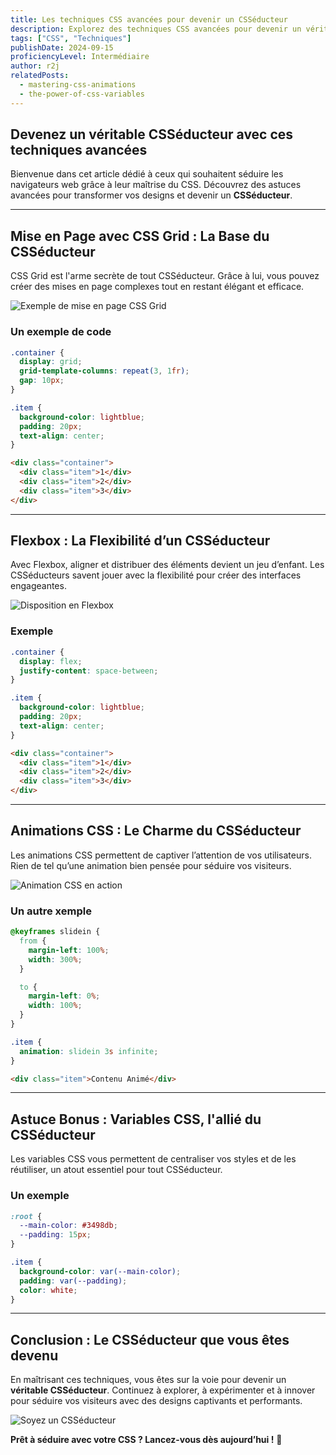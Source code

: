 ```yaml
---
title: Les techniques CSS avancées pour devenir un CSSéducteur
description: Explorez des techniques CSS avancées pour devenir un véritable CSSéducteur et maîtriser les mises en page complexes et animations dynamiques.
tags: ["CSS", "Techniques"]
publishDate: 2024-09-15
proficiencyLevel: Intermédiaire
author: r2j
relatedPosts:
  - mastering-css-animations
  - the-power-of-css-variables
---
```


## **Devenez un véritable CSSéducteur avec ces techniques avancées**

Bienvenue dans cet article dédié à ceux qui souhaitent séduire les navigateurs web grâce à leur maîtrise du CSS. Découvrez des astuces avancées pour transformer vos designs et devenir un **CSSéducteur**.

---

## **Mise en Page avec CSS Grid : La Base du CSSéducteur**

CSS Grid est l'arme secrète de tout CSSéducteur. Grâce à lui, vous pouvez créer des mises en page complexes tout en restant élégant et efficace.

![Exemple de mise en page CSS Grid](https://placehold.co/800x400?text=CSS+Grid+Example)

### Un exemple de code

```css
.container {
  display: grid;
  grid-template-columns: repeat(3, 1fr);
  gap: 10px;
}

.item {
  background-color: lightblue;
  padding: 20px;
  text-align: center;
}
```

```html
<div class="container">
  <div class="item">1</div>
  <div class="item">2</div>
  <div class="item">3</div>
</div>
```

---

## **Flexbox : La Flexibilité d’un CSSéducteur**

Avec Flexbox, aligner et distribuer des éléments devient un jeu d’enfant. Les CSSéducteurs savent jouer avec la flexibilité pour créer des interfaces engageantes.

![Disposition en Flexbox](https://placehold.co/800x400?text=CSS+Flexbox+Example)

### Exemple

```css
.container {
  display: flex;
  justify-content: space-between;
}

.item {
  background-color: lightblue;
  padding: 20px;
  text-align: center;
}
```

```html
<div class="container">
  <div class="item">1</div>
  <div class="item">2</div>
  <div class="item">3</div>
</div>
```

---

## **Animations CSS : Le Charme du CSSéducteur**

Les animations CSS permettent de captiver l’attention de vos utilisateurs. Rien de tel qu’une animation bien pensée pour séduire vos visiteurs.

![Animation CSS en action](https://placehold.co/800x400?text=CSS+Animation)

### Un autre xemple

```css
@keyframes slidein {
  from {
    margin-left: 100%;
    width: 300%;
  }

  to {
    margin-left: 0%;
    width: 100%;
  }
}

.item {
  animation: slidein 3s infinite;
}
```

```html
<div class="item">Contenu Animé</div>
```

---

## **Astuce Bonus : Variables CSS, l'allié du CSSéducteur**

Les variables CSS vous permettent de centraliser vos styles et de les réutiliser, un atout essentiel pour tout CSSéducteur.

### Un exemple

```css
:root {
  --main-color: #3498db;
  --padding: 15px;
}

.item {
  background-color: var(--main-color);
  padding: var(--padding);
  color: white;
}
```

---

## **Conclusion : Le CSSéducteur que vous êtes devenu**

En maîtrisant ces techniques, vous êtes sur la voie pour devenir un **véritable CSSéducteur**. Continuez à explorer, à expérimenter et à innover pour séduire vos visiteurs avec des designs captivants et performants.

![Soyez un CSSéducteur](https://placehold.co/800x400?text=Become+a+CSS%C3%A9ducteur)

**Prêt à séduire avec votre CSS ? Lancez-vous dès aujourd’hui !** 🎨

